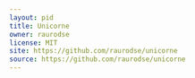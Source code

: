 ```yaml
---
layout: pid
title: Unicorne
owner: raurodse
license: MIT
site: https://github.com/raurodse/unicorne
source: https://github.com/raurodse/unicorne
---
```

